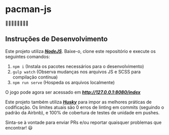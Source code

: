 # pacman-js
<!-- [![Status da Construção](https://travis-ci.com/bward2/pacman-js.svg?branch=master)](https://travis-ci.com/bward2/pacman-js)
[![Status da Cobertura](https://coveralls.io/repos/github/bward2/pacman-js/badge.svg?branch=master)](https://coveralls.io/github/bward2/pacman-js?branch=master)
[![Estilo de Código](https://img.shields.io/badge/estilo%20de%20c%C3%B3digo-airbnb-verdebrilhante.svg)](https://github.com/airbnb/javascript) -->


🍒🍓🍊🍎🍈👾🔔🔑

## Instruções de Desenvolvimento

Este projeto utiliza *__[NodeJS](https://nodejs.org/en/)__*. Baixe-o, clone este repositório e execute os seguintes comandos:  
1. `npm i` (Instala os pacotes necessários para o desenvolvimento)
1. `gulp watch` (Observa mudanças nos arquivos JS e SCSS para compilação contínua)
1. `npm run serve` (Hospeda os arquivos localmente)

O jogo pode agora ser acessado em *__http://127.0.0.1:8080/index__*

Este projeto também utiliza *__[Husky](https://github.com/typicode/husky)__* para impor as melhores práticas de codificação. Os limites atuais são 0 erros de linting em commits (seguindo o padrão da Airbnb), e 100% de cobertura de testes de unidade em pushes.

Sinta-se à vontade para enviar PRs e/ou reportar quaisquer problemas que encontrar! 😃
